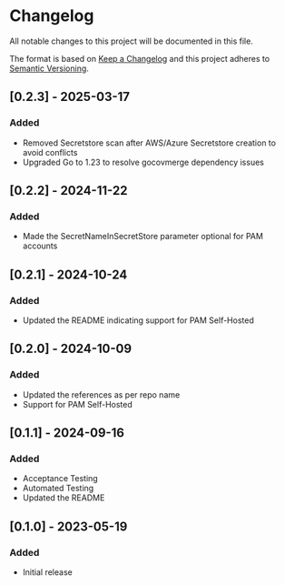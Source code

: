 # Changelog
All notable changes to this project will be documented in this file.

The format is based on [Keep a Changelog](http://keepachangelog.com/en/1.0.0/)
and this project adheres to [Semantic Versioning](http://semver.org/spec/v2.0.0.html).

## [0.2.3] - 2025-03-17

### Added
- Removed Secretstore scan after AWS/Azure Secretstore creation to avoid conflicts
- Upgraded Go to 1.23 to resolve gocovmerge dependency issues 

## [0.2.2] - 2024-11-22

### Added
- Made the SecretNameInSecretStore parameter optional for PAM accounts

## [0.2.1] - 2024-10-24

### Added
- Updated the README indicating support for PAM Self-Hosted

## [0.2.0] - 2024-10-09

### Added
- Updated the references as per repo name
- Support for PAM Self-Hosted

## [0.1.1] - 2024-09-16

### Added
- Acceptance Testing
- Automated Testing
- Updated the README

## [0.1.0] - 2023-05-19

### Added
- Initial release
